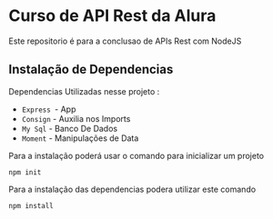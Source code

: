 # Curso  de API Rest da Alura
Este repositorio é para a conclusao de APIs Rest com NodeJS
## Instalação de Dependencias 
Dependencias Utilizadas nesse projeto : 
 * `Express `- App
 * `Consign` - Auxilia nos Imports
 * `My Sql`  - Banco De Dados
 * `Moment`  - Manipulações de Data

Para a instalação poderá usar o comando para inicializar um projeto
```
npm init

```
Para a instalação das dependencias podera utilizar este comando
```
npm install 

```
